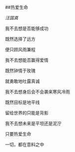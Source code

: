 ##热爱生命  

*汪国真*

我不去想是否能够成功

既然选择了远方

便只顾风雨兼程


我不去想能否赢得爱情

既然钟情于玫瑰

就勇敢地吐露真诚


我不去想身后会不会袭来寒风冷雨

既然目标是地平线

留给世界的只能是背影


我不去想未来是平坦还是泥泞

只要热爱生命

一切，都在意料之中
